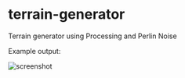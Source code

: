 # terrain-generator
Terrain generator using Processing and Perlin Noise

Example output:

![screenshot](https://raw.github.com/lucasdnd/terrain-generator/master/example.png)

